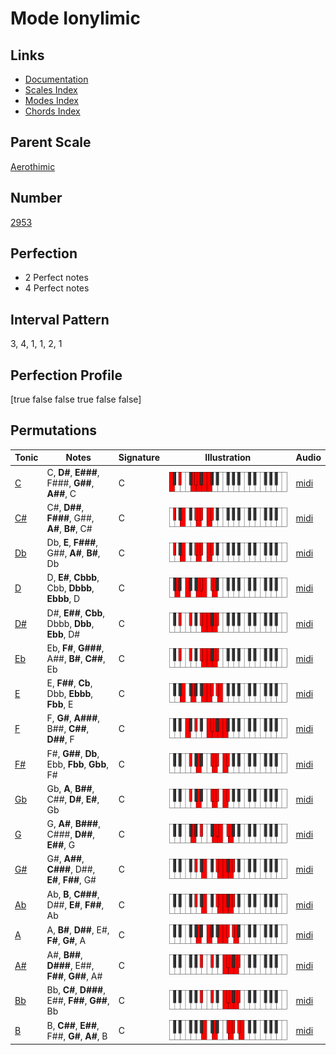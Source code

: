 # Mode Ionylimic

## Links

- [Documentation](index.md)
- [Scales Index](Scales.md)
- [Modes Index](Modes.md)
- [Chords Index](Chords.md)

## Parent Scale

[Aerothimic](ScaleAerothimic.md)

## Number

[2953](https://ianring.com/musictheory/scales/2953)

## Perfection

- 2 Perfect notes
- 4 Perfect notes

## Interval Pattern

3, 4, 1, 1, 2, 1

## Perfection Profile

[true false false true false false]

## Permutations

| Tonic | Notes | Signature | Illustration | Audio |
|-------|-------|-----------|--------------|-------|
| [C](ModeCNaturalIonylimic.md) | C, **D#**, **E###**, F###, **G##**, **A##**, C | C | ![CNaturalIonylimic](ModeCNaturalIonylimic.png) | [midi](https://github.com/edipermadi/music/blob/main/docs/ModeCNaturalIonylimic.mid?raw=true) |
| [C#](ModeCSharpIonylimic.md) | C#, **D##**, **F###**, G##, **A#**, **B#**, C# | C | ![CSharpIonylimic](ModeCSharpIonylimic.png) | [midi](https://github.com/edipermadi/music/blob/main/docs/ModeCSharpIonylimic.mid?raw=true) |
| [Db](ModeDFlatIonylimic.md) | Db, **E**, **F###**, G##, **A#**, **B#**, Db | C | ![DFlatIonylimic](ModeDFlatIonylimic.png) | [midi](https://github.com/edipermadi/music/blob/main/docs/ModeDFlatIonylimic.mid?raw=true) |
| [D](ModeDNaturalIonylimic.md) | D, **E#**, **Cbbb**, Cbb, **Dbbb**, **Ebbb**, D | C | ![DNaturalIonylimic](ModeDNaturalIonylimic.png) | [midi](https://github.com/edipermadi/music/blob/main/docs/ModeDNaturalIonylimic.mid?raw=true) |
| [D#](ModeDSharpIonylimic.md) | D#, **E##**, **Cbb**, Dbbb, **Dbb**, **Ebb**, D# | C | ![DSharpIonylimic](ModeDSharpIonylimic.png) | [midi](https://github.com/edipermadi/music/blob/main/docs/ModeDSharpIonylimic.mid?raw=true) |
| [Eb](ModeEFlatIonylimic.md) | Eb, **F#**, **G###**, A##, **B#**, **C##**, Eb | C | ![EFlatIonylimic](ModeEFlatIonylimic.png) | [midi](https://github.com/edipermadi/music/blob/main/docs/ModeEFlatIonylimic.mid?raw=true) |
| [E](ModeENaturalIonylimic.md) | E, **F##**, **Cb**, Dbb, **Ebbb**, **Fbb**, E | C | ![ENaturalIonylimic](ModeENaturalIonylimic.png) | [midi](https://github.com/edipermadi/music/blob/main/docs/ModeENaturalIonylimic.mid?raw=true) |
| [F](ModeFNaturalIonylimic.md) | F, **G#**, **A###**, B##, **C##**, **D##**, F | C | ![FNaturalIonylimic](ModeFNaturalIonylimic.png) | [midi](https://github.com/edipermadi/music/blob/main/docs/ModeFNaturalIonylimic.mid?raw=true) |
| [F#](ModeFSharpIonylimic.md) | F#, **G##**, **Db**, Ebb, **Fbb**, **Gbb**, F# | C | ![FSharpIonylimic](ModeFSharpIonylimic.png) | [midi](https://github.com/edipermadi/music/blob/main/docs/ModeFSharpIonylimic.mid?raw=true) |
| [Gb](ModeGFlatIonylimic.md) | Gb, **A**, **B##**, C##, **D#**, **E#**, Gb | C | ![GFlatIonylimic](ModeGFlatIonylimic.png) | [midi](https://github.com/edipermadi/music/blob/main/docs/ModeGFlatIonylimic.mid?raw=true) |
| [G](ModeGNaturalIonylimic.md) | G, **A#**, **B###**, C###, **D##**, **E##**, G | C | ![GNaturalIonylimic](ModeGNaturalIonylimic.png) | [midi](https://github.com/edipermadi/music/blob/main/docs/ModeGNaturalIonylimic.mid?raw=true) |
| [G#](ModeGSharpIonylimic.md) | G#, **A##**, **C###**, D##, **E#**, **F##**, G# | C | ![GSharpIonylimic](ModeGSharpIonylimic.png) | [midi](https://github.com/edipermadi/music/blob/main/docs/ModeGSharpIonylimic.mid?raw=true) |
| [Ab](ModeAFlatIonylimic.md) | Ab, **B**, **C###**, D##, **E#**, **F##**, Ab | C | ![AFlatIonylimic](ModeAFlatIonylimic.png) | [midi](https://github.com/edipermadi/music/blob/main/docs/ModeAFlatIonylimic.mid?raw=true) |
| [A](ModeANaturalIonylimic.md) | A, **B#**, **D##**, E#, **F#**, **G#**, A | C | ![ANaturalIonylimic](ModeANaturalIonylimic.png) | [midi](https://github.com/edipermadi/music/blob/main/docs/ModeANaturalIonylimic.mid?raw=true) |
| [A#](ModeASharpIonylimic.md) | A#, **B##**, **D###**, E##, **F##**, **G##**, A# | C | ![ASharpIonylimic](ModeASharpIonylimic.png) | [midi](https://github.com/edipermadi/music/blob/main/docs/ModeASharpIonylimic.mid?raw=true) |
| [Bb](ModeBFlatIonylimic.md) | Bb, **C#**, **D###**, E##, **F##**, **G##**, Bb | C | ![BFlatIonylimic](ModeBFlatIonylimic.png) | [midi](https://github.com/edipermadi/music/blob/main/docs/ModeBFlatIonylimic.mid?raw=true) |
| [B](ModeBNaturalIonylimic.md) | B, **C##**, **E##**, F##, **G#**, **A#**, B | C | ![BNaturalIonylimic](ModeBNaturalIonylimic.png) | [midi](https://github.com/edipermadi/music/blob/main/docs/ModeBNaturalIonylimic.mid?raw=true) |
